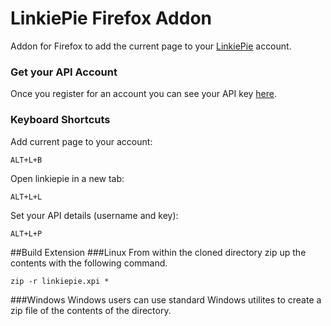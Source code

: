 # LinkiePie Firefox Addon
Addon for Firefox to add the current page to your [LinkiePie](https://linkiepie.com) account.

### Get your API Account
Once you register for an account you can see your API key [here](https://linkiepie.com/settings/).


### Keyboard Shortcuts
Add current page to your account:
```
ALT+L+B
```
Open linkiepie in a new tab:
```
ALT+L+L
```
Set your API details (username and key):
```
ALT+L+P
```

##Build Extension
###Linux
From within the cloned directory zip up the contents with the following command.
```
zip -r linkiepie.xpi *
```
###Windows
Windows users can use standard Windows utilites to create a zip file of the contents of the directory.
